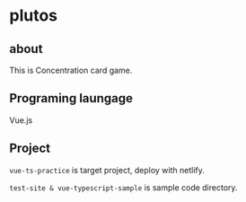 # plutos

## about

This is Concentration card game.

## Programing laungage

Vue.js

## Project

`vue-ts-practice` is target project, deploy with netlify.

`test-site & vue-typescript-sample` is sample code directory.
